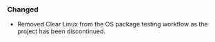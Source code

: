 <!--
A new scriv changelog fragment.

Uncomment the section that is right (remove the HTML comment wrapper).
For top level release notes, leave all the headers commented out.
-->

### Changed

- Removed Clear Linux from the OS package testing workflow as the project has been discontinued.

<!--
### Removed

- A bullet item for the Removed category.

-->
<!--
### Added

- A bullet item for the Added category.

-->
<!--
### Deprecated

- A bullet item for the Deprecated category.

-->
<!--
### Fixed

- A bullet item for the Fixed category.

-->
<!--
### Security

- A bullet item for the Security category.

-->
